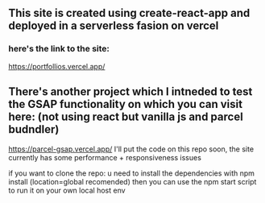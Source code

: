 ## This site is created using create-react-app and deployed in a serverless fasion on vercel 

### here's the link to the site: 
https://portfollios.vercel.app/


## There's another project which I intneded to test the GSAP functionality on which you can visit here: (not using react but vanilla js and parcel budndler)
https://parcel-gsap.vercel.app/
I'll put the code on this repo soon, the site currently has some performance + responsiveness issues 




if you want to clone the repo: 
u need to install the dependencies with npm install (location=global recomended) then
you can use the npm start script to run it on your own local host env
